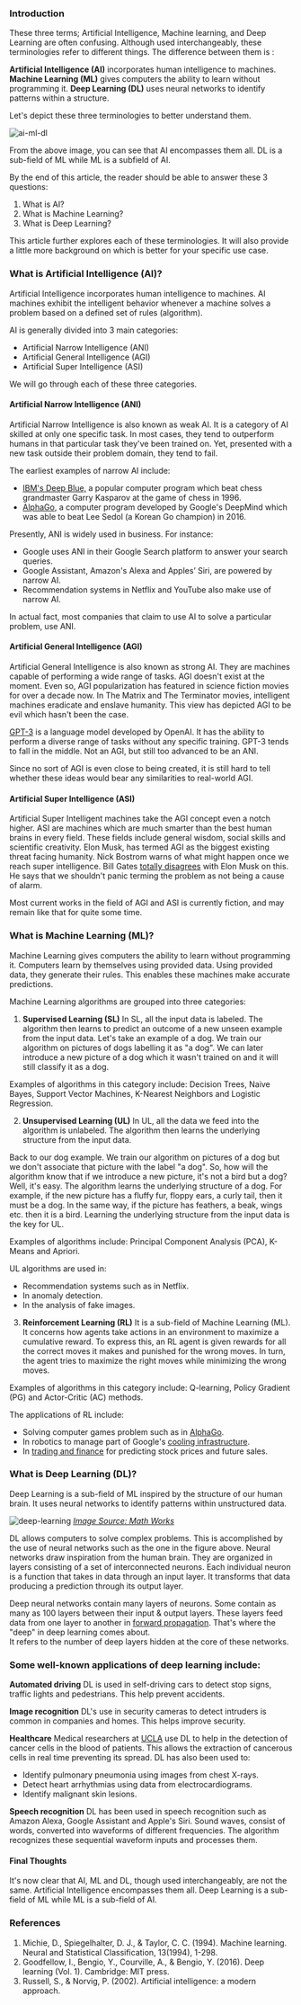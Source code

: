 ### Introduction
These three terms; Artificial Intelligence, Machine learning, and Deep Learning are often confusing. Although used interchangeably, these terminologies refer to different things. The difference between them is :

**Artificial Intelligence (AI)** incorporates human intelligence to machines.
**Machine Learning (ML)** gives computers the ability to learn without programming it.
**Deep Learning (DL)** uses neural networks to identify patterns within a structure.

Let's depict these three terminologies to better understand them.

![ai-ml-dl](/engineering-education/differences-between-artificial-intelligence-machine-learning-and-deep-learning-explained/ai-ml-dl.png)

From the above image, you can see that AI encompasses them all. DL is a sub-field of ML while ML is a subfield of AI.

By the end of this article, the reader should be able to answer these 3 questions:
1. What is AI?
2. What is Machine Learning?
3. What is Deep Learning?

This article further explores each of these terminologies. It will also provide a little more background on which is better for your specific use case.

### What is Artificial Intelligence (AI)?
Artificial Intelligence incorporates human intelligence to machines. AI machines exhibit the intelligent behavior whenever a machine solves a problem based on a defined set of rules (algorithm).

AI is generally divided into 3 main categories:

* Artificial Narrow Intelligence (ANI)
* Artificial General Intelligence (AGI)
* Artificial Super Intelligence (ASI)

We will go through each of these three categories.

#### Artificial Narrow Intelligence (ANI)
Artificial Narrow Intelligence is also known as weak AI. It is a category of AI skilled at only one specific task. In most cases, they tend to outperform humans in that particular task they've been trained on. Yet, presented with a new task outside their problem domain, they tend to fail.

The earliest examples of narrow AI include:
* [IBM's Deep Blue,](https://www.ibm.com/ibm/history/ibm100/us/en/icons/deepblue/) a popular computer program which beat chess grandmaster Garry Kasparov at the game of chess in 1996.
* [AlphaGo](https://deepmind.com/research/case-studies/alphago-the-story-so-far/), a computer program developed by Google's DeepMind which was able to beat Lee Sedol (a Korean Go champion) in 2016.

Presently, ANI is widely used in business. For instance:

* Google uses ANI in their Google Search platform to answer your search queries.
* Google Assistant, Amazon's Alexa and Apples’ Siri, are powered by narrow AI.  
* Recommendation systems in Netflix and YouTube also make use of narrow AI.

In actual fact, most companies that claim to use AI to solve a particular problem, use ANI.

#### Artificial General Intelligence (AGI)
Artificial General Intelligence is also known as strong AI. They are machines capable of performing a wide range of tasks. AGI doesn't exist at the moment. Even so, AGI popularization has featured in science fiction movies for over a decade now. In The Matrix and The Terminator movies, intelligent machines eradicate and enslave humanity. This view has depicted AGI to be evil which hasn't been the case.

[GPT-3](https://en.wikipedia.org/wiki/GPT-3/) is a language model developed by OpenAI. It has the ability to perform a diverse range of tasks without any specific training. GPT-3 tends to fall in the middle. Not an AGI, but still too advanced to be an ANI.

Since no sort of AGI is even close to being created, it is still hard to tell whether these ideas would bear any similarities to real-world AGI.

#### Artificial Super Intelligence (ASI)
Artificial Super Intelligent machines take the AGI concept even a notch higher.
ASI are machines which are much smarter than the best human brains in every field. These fields include general wisdom, social skills and scientific creativity. Elon Musk, has termed AGI as the biggest existing threat facing humanity. Nick Bostrom warns of what might happen once we reach super intelligence. Bill Gates [totally disagrees](https://www.cnbc.com/2017/09/25/bill-gates-disagrees-with-elon-musk-we-shouldnt-panic-about-a-i.html/) with Elon Musk on this. He says that we shouldn't panic terming the problem as not being a cause of alarm.

Most current works in the field of AGI and ASI is currently fiction, and may remain like that for quite some time.

### What is Machine Learning (ML)?
Machine Learning gives computers the ability to learn without programming it. Computers learn by themselves using provided data. Using provided data, they generate their rules. This enables these machines make accurate predictions.

Machine Learning algorithms are grouped into three categories:

1. **Supervised Learning (SL)**
In SL, all the input data is labeled. The algorithm then learns to predict an outcome of a new unseen example from the input data. Let's take an example of a dog. We train our algorithm on pictures of dogs labelling it as "a dog". We can later introduce a new picture of a dog which it wasn't trained on and it  will still classify it as a dog.

Examples of algorithms in this category include:
Decision Trees, Naive Bayes, Support Vector Machines, K-Nearest Neighbors and Logistic Regression.

2. **Unsupervised Learning (UL)**
In UL, all the data we feed into the algorithm is unlabeled. The algorithm then learns the underlying structure from the input data.

Back to our dog example. We train our algorithm on pictures of a dog but we don't associate that picture with the label "a dog". So, how will the algorithm know that if we introduce a new picture, it's not a bird but a dog? Well, it's easy. The algorithm learns the underlying structure of a dog. For example, if the new picture has a fluffy fur, floppy ears, a curly tail, then it must be a dog. In the same way, if the picture has feathers, a beak, wings etc. then it is a bird. Learning the underlying structure from the input data is the key for UL.

Examples of algorithms include:
Principal Component Analysis (PCA), K-Means and Apriori.

UL algorithms are used in:
* Recommendation systems such as in Netflix.
* In anomaly detection.
* In the analysis of fake images.

3. **Reinforcement Learning (RL)**
It is a sub-field of Machine Learning (ML). It concerns how agents take actions in an environment to maximize a cumulative reward. To express this, an RL agent is given rewards for all the correct moves it makes and punished for the wrong moves. In turn, the agent tries to maximize the right moves while minimizing the wrong moves.

Examples of algorithms in this category include:
Q-learning, Policy Gradient (PG) and Actor-Critic (AC) methods.

The applications of RL include:
* Solving computer games problem such as in [AlphaGo](https://deepmind.com/research/case-studies/alphago-the-story-so-far/).
* In robotics to manage part of Google's [cooling infrastructure](https://deepmind.com/blog/article/safety-first-ai-autonomous-data-centre-cooling-and-industrial-control/).
* In [trading and finance](https://link.springer.com/chapter/10.1007%2F978-3-030-38364-0_28/) for predicting stock prices and future sales.

### What is Deep Learning (DL)?
Deep Learning is a sub-field of ML inspired by the structure of our human brain. It uses neural networks to identify patterns within unstructured data.

![deep-learning](/engineering-education/differences-between-artificial-intelligence-machine-learning-and-deep-learning-explained/neural-networks.png)
*[Image Source: Math Works](https://www.mathworks.com/discovery/deep-learning.html)*

DL allows computers to solve complex problems. This is accomplished by the use of neural networks such as the one in the figure above. Neural networks draw inspiration from the human brain. They are organized in layers consisting of a set of interconnected neurons. Each individual neuron is a function that takes in data through an input layer. It transforms that data producing a prediction through its output layer.

Deep neural networks contain many layers of neurons. Some contain as many as 100 layers between their input & output layers. These layers feed data from one layer to another in [forward propagation](https://en.wikipedia.org/wiki/Feedforward_neural_network). That's where the "deep" in deep learning comes about.  
It refers to the number of deep layers hidden at the core of these networks.

### Some well-known applications of deep learning include:
**Automated driving**
DL is used in self-driving cars to detect stop signs, traffic lights and pedestrians. This help prevent accidents.

**Image recognition**
DL's use in security cameras to detect intruders is common in companies and homes. This helps improve security.

**Healthcare**
Medical researchers at [UCLA](https://www.nature.com/articles/s41598-019-47193-6/) use DL to help in the detection of cancer cells in the blood of patients. This allows the extraction of cancerous cells in real time preventing its spread.
DL has also been used to:
* Identify pulmonary pneumonia using images from chest X-rays.
* Detect heart arrhythmias using data from electrocardiograms.
* Identify malignant skin lesions.

**Speech recognition**
DL has been used in speech recognition such as Amazon Alexa, Google Assistant and Apple's Siri. Sound waves, consist of words, converted into waveforms of different frequencies. The algorithm recognizes these sequential waveform inputs and processes them.

#### Final Thoughts
It's now clear that AI, ML and DL, though used interchangeably, are not the same. Artificial Intelligence encompasses them all. Deep Learning is a sub-field of ML while ML is a sub-field of AI.

### References
1. Michie, D., Spiegelhalter, D. J., & Taylor, C. C. (1994). Machine learning. Neural and Statistical Classification, 13(1994), 1-298.
2. Goodfellow, I., Bengio, Y., Courville, A., & Bengio, Y. (2016). Deep learning (Vol. 1). Cambridge: MIT press.
3. Russell, S., & Norvig, P. (2002). Artificial intelligence: a modern approach.
